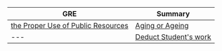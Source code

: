 GRE | Summary
--|--
[the Proper Use of Public Resources](GRE/the_Proper_Use_of_Public_Resources.md) | [Aging or Ageing](Summary/Aging_or_Ageing.md)
--- | [Deduct Student's work](Summary/Deduct_Student's_work.md)